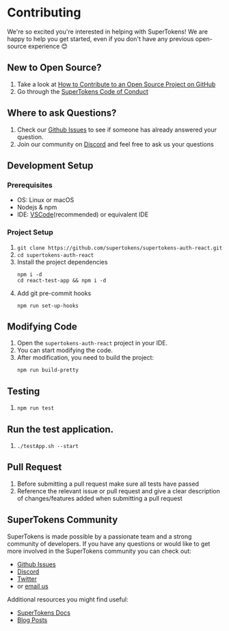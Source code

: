 # Contributing

We're so excited you're interested in helping with SuperTokens! We are happy to help you get started, even if you don't have any previous open-source experience :blush:

## New to Open Source?
1. Take a look at [How to Contribute to an Open Source Project on GitHub](https://egghead.io/courses/how-to-contribute-to-an-open-source-project-on-github)
2. Go through the [SuperTokens Code of Conduct](https://github.com/supertokens/supertokens-auth-react/blob/master/CODE_OF_CONDUCT.md)

## Where to ask Questions?
1. Check our [Github Issues](https://github.com/supertokens/supertokens-auth-react/issues) to see if someone has already answered your question.  
2. Join our community on [Discord](https://supertokens.io/discord) and feel free to ask us your questions  


## Development Setup  

### Prerequisites
- OS: Linux or macOS
- Nodejs & npm
- IDE: [VSCode](https://code.visualstudio.com/download)(recommended) or equivalent IDE  

### Project Setup
1. `git clone https://github.com/supertokens/supertokens-auth-react.git`
3. `cd supertokens-auth-react`
4. Install the project dependencies
   ```
   npm i -d
   cd react-test-app && npm i -d
   ```
5. Add git pre-commit hooks
   ```
   npm run set-up-hooks
   ```

## Modifying Code  
1. Open the `supertokens-auth-react` project in your IDE.
2. You can start modifying the code.
3. After modification, you need to build the project:
   ```
   npm run build-pretty
   ```

## Testing
1. `npm run test`


## Run the test application.
1. `./testApp.sh --start`


## Pull Request
1. Before submitting a pull request make sure all tests have passed
2. Reference the relevant issue or pull request and give a clear description of changes/features added when submitting a pull request

## SuperTokens Community
SuperTokens is made possible by a passionate team and a strong community of developers. If you have any questions or would like to get more involved in the SuperTokens community you can check out:
  - [Github Issues](https://github.com/supertokens/supertokens-auth-react/issues)
  - [Discord](https://supertokens.io/discord)
  - [Twitter](https://twitter.com/supertokensio)
  - or [email us](mailto:team@supertokens.io)
  
Additional resources you might find useful:
  - [SuperTokens Docs](https://supertokens.io/docs/community/getting-started/installation)
  - [Blog Posts](https://supertokens.io/blog/)